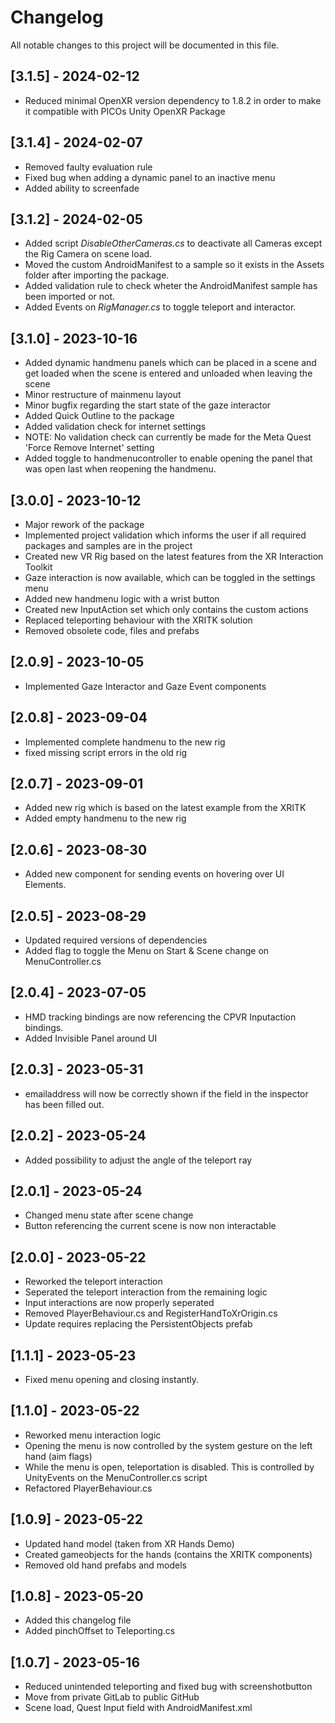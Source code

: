 # Changelog

All notable changes to this project will be documented in this file.

## [3.1.5] - 2024-02-12
- Reduced minimal OpenXR version dependency to 1.8.2 in order to make it compatible with PICOs Unity OpenXR Package

## [3.1.4] - 2024-02-07
- Removed faulty evaluation rule
- Fixed bug when adding a dynamic panel to an inactive menu
- Added ability to screenfade

## [3.1.2] - 2024-02-05
- Added script *DisableOtherCameras.cs* to deactivate all Cameras except the Rig Camera on scene load.
- Moved the custom AndroidManifest to a sample so it exists in the Assets folder after importing the package.
- Added validation rule to check wheter the AndroidManifest sample has been imported or not.
- Added Events on *RigManager.cs* to toggle teleport and interactor.

## [3.1.0] - 2023-10-16
- Added dynamic handmenu panels which can be placed in a scene and get loaded when the scene is entered and unloaded when leaving the scene
- Minor restructure of mainmenu layout
- Minor bugfix regarding the start state of the gaze interactor
- Added Quick Outline to the package
- Added validation check for internet settings
- NOTE: No validation check can currently be made for the Meta Quest 'Force Remove Internet' setting
- Added toggle to handmenucontroller to enable opening the panel that was open last when reopening the handmenu.

## [3.0.0] - 2023-10-12
- Major rework of the package
- Implemented project validation which informs the user if all required packages and samples are in the project
- Created new VR Rig based on the latest features from the XR Interaction Toolkit
- Gaze interaction is now available, which can be toggled in the settings menu
- Added new handmenu logic with a wrist button
- Created new InputAction set which only contains the custom actions
- Replaced teleporting behaviour with the XRITK solution
- Removed obsolete code, files and prefabs

## [2.0.9] - 2023-10-05
- Implemented Gaze Interactor and Gaze Event components

## [2.0.8] - 2023-09-04
- Implemented complete handmenu to the new rig
- fixed missing script errors in the old rig

## [2.0.7] - 2023-09-01
- Added new rig which is based on the latest example from the XRITK
- Added empty handmenu to the new rig

## [2.0.6] - 2023-08-30
- Added new component for sending events on hovering over UI Elements.

## [2.0.5] - 2023-08-29
- Updated required versions of dependencies
- Added flag to toggle the Menu on Start & Scene change on MenuController.cs

## [2.0.4] - 2023-07-05
- HMD tracking bindings are now referencing the CPVR Inputaction bindings.
- Added Invisible Panel around UI

## [2.0.3] - 2023-05-31
- emailaddress will now be correctly shown if the field in the inspector has been filled out.

## [2.0.2] - 2023-05-24
- Added possibility to adjust the angle of the teleport ray

## [2.0.1] - 2023-05-24
- Changed menu state after scene change
- Button referencing the current scene is now non interactable

## [2.0.0] - 2023-05-22
- Reworked the teleport interaction
- Seperated the teleport interaction from the remaining logic
- Input interactions are now properly seperated
- Removed PlayerBehaviour.cs and RegisterHandToXrOrigin.cs
- Update requires replacing the PersistentObjects prefab

## [1.1.1] - 2023-05-23
- Fixed menu opening and closing instantly.

## [1.1.0] - 2023-05-22
- Reworked menu interaction logic
- Opening the menu is now controlled by the system gesture on the left hand (aim flags)
- While the menu is open, teleportation is disabled. This is controlled by UnityEvents on the MenuController.cs script
- Refactored PlayerBehaviour.cs

## [1.0.9] - 2023-05-22
- Updated hand model (taken from XR Hands Demo)
- Created gameobjects for the hands (contains the XRITK components)
- Removed old hand prefabs and models

## [1.0.8] - 2023-05-20
- Added this changelog file
- Added pinchOffset to Teleporting.cs

## [1.0.7] - 2023-05-16
- Reduced unintended teleporting and fixed bug with screenshotbutton
- Move from private GitLab to public GitHub
- Scene load, Quest Input field with AndroidManifest.xml
